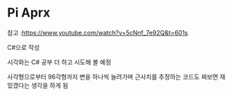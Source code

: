 # Pi Aprx



참고 :https://www.youtube.com/watch?v=5cNnf_7e92Q&t=601s 

C#으로 작성 

시각화는 C# 공부 더 하고 시도해 볼 예정

사각형으로부터 96각형까지 변을 하나씩 늘려가며 근사치를 추정하는 코드도 짜보면 재밌겠다는 생각을 하게 됨

